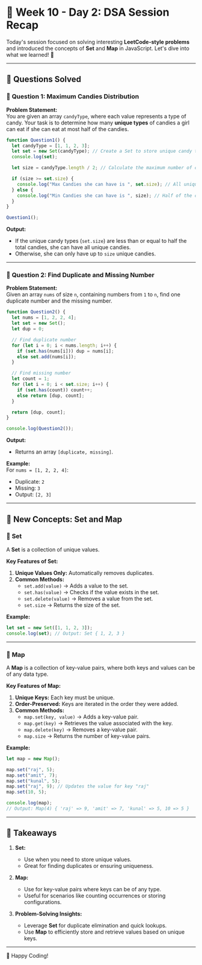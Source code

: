 # 🌟 Week 10 - Day 2: **DSA Session Recap**  
Today's session focused on solving interesting **LeetCode-style problems** and introduced the concepts of **Set** and **Map** in JavaScript. Let's dive into what we learned! 🚀  

---

## 🧩 **Questions Solved**

### 🥇 **Question 1: Maximum Candies Distribution**  
**Problem Statement:**  
You are given an array `candyType`, where each value represents a type of candy. Your task is to determine how many **unique types** of candies a girl can eat if she can eat at most half of the candies.

```javascript
function Question1() {
  let candyType = [1, 1, 2, 3];
  let set = new Set(candyType); // Create a Set to store unique candy types
  console.log(set);

  let size = candyType.length / 2; // Calculate the maximum number of candies she can eat

  if (size >= set.size) {
    console.log("Max Candies she can have is ", set.size); // All unique candies
  } else {
    console.log("Min Candies she can have is ", size); // Half of the candies
  }
}

Question1();
```

**Output:**  
- If the unique candy types (`set.size`) are less than or equal to half the total candies, she can have all unique candies.  
- Otherwise, she can only have up to `size` unique candies.  

---

### 🥈 **Question 2: Find Duplicate and Missing Number**  
**Problem Statement:**  
Given an array `nums` of size `n`, containing numbers from `1` to `n`, find one duplicate number and the missing number.

```javascript
function Question2() {
  let nums = [1, 2, 2, 4];
  let set = new Set();
  let dup = 0;

  // Find duplicate number
  for (let i = 0; i < nums.length; i++) {
    if (set.has(nums[i])) dup = nums[i];
    else set.add(nums[i]);
  }

  // Find missing number
  let count = 1;
  for (let i = 0; i < set.size; i++) {
    if (set.has(count)) count++;
    else return [dup, count];
  }

  return [dup, count];
}

console.log(Question2());
```

**Output:**  
- Returns an array `[duplicate, missing]`.  

**Example:**  
For `nums = [1, 2, 2, 4]`:  
- Duplicate: `2`  
- Missing: `3`  
- Output: `[2, 3]`  

---

## 🔑 **New Concepts: Set and Map**

### 🎯 **Set**  
A **Set** is a collection of unique values.  

**Key Features of Set:**  
1. **Unique Values Only:** Automatically removes duplicates.  
2. **Common Methods:**
   - `set.add(value)` → Adds a value to the set.  
   - `set.has(value)` → Checks if the value exists in the set.  
   - `set.delete(value)` → Removes a value from the set.  
   - `set.size` → Returns the size of the set.  

**Example:**  
```javascript
let set = new Set([1, 1, 2, 3]);
console.log(set); // Output: Set { 1, 2, 3 }
```

---

### 🎯 **Map**  
A **Map** is a collection of key-value pairs, where both keys and values can be of any data type.  

**Key Features of Map:**  
1. **Unique Keys:** Each key must be unique.  
2. **Order-Preserved:** Keys are iterated in the order they were added.  
3. **Common Methods:**
   - `map.set(key, value)` → Adds a key-value pair.  
   - `map.get(key)` → Retrieves the value associated with the key.  
   - `map.delete(key)` → Removes a key-value pair.  
   - `map.size` → Returns the number of key-value pairs.  

**Example:**  
```javascript
let map = new Map();

map.set("raj", 5);
map.set("amit", 7);
map.set("kunal", 5);
map.set("raj", 9); // Updates the value for key "raj"
map.set(10, 5);

console.log(map);
// Output: Map(4) { 'raj' => 9, 'amit' => 7, 'kunal' => 5, 10 => 5 }
```

---

## 📝 **Takeaways**

1. **Set:**  
   - Use when you need to store unique values.  
   - Great for finding duplicates or ensuring uniqueness.  

2. **Map:**  
   - Use for key-value pairs where keys can be of any type.  
   - Useful for scenarios like counting occurrences or storing configurations.  

3. **Problem-Solving Insights:**  
   - Leverage **Set** for duplicate elimination and quick lookups.  
   - Use **Map** to efficiently store and retrieve values based on unique keys.  

---

🎉 Happy Coding!
